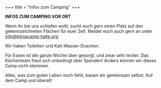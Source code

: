 +++
title = "Infos zum Camping"
+++

**INFOS ZUM CAMPING VOR ORT**

Wenn ihr bei uns schlafen wollt, sucht euch gern einen Platz auf den gekennzeichneten Flächen für euer Zelt. Meldet euch auch gern an unter info@klimacamp-halle.org.

Wir haben Toiletten und Kalt-Wasser-Duschen. 

Für Essen ist die ganze Woche über gesorgt, und zwar sehr lecker. Das Küchenteam freut sich unbedingt über Spenden! Anders können wir dieses Camp nicht stemmen. 

Alles, was zum guten Leben noch fehlt, bauen wir gemeinsam selbst. Auf dem Camp und überall!
